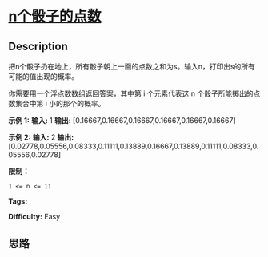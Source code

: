 # [n个骰子的点数][title]

## Description

把n个骰子扔在地上，所有骰子朝上一面的点数之和为s。输入n，打印出s的所有可能的值出现的概率。



你需要用一个浮点数数组返回答案，其中第 i 个元素代表这 n 个骰子所能掷出的点数集合中第 i 小的那个的概率。



**示例 1:**
            **输入:** 1    **输出:** [0.16667,0.16667,0.16667,0.16667,0.16667,0.16667]    

**示例  2:**
            **输入:** 2    **输出:** [0.02778,0.05556,0.08333,0.11111,0.13889,0.16667,0.13889,0.11111,0.08333,0.05556,0.02778]



**限制：**

`1 <= n <= 11`


**Tags:** 

**Difficulty:** Easy

## 思路

[title]: https://leetcode-cn.com/problems/nge-tou-zi-de-dian-shu-lcof
